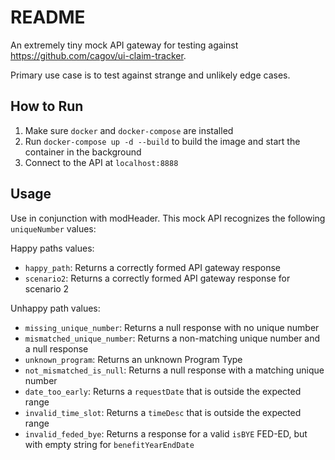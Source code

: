 # README

An extremely tiny mock API gateway for testing against https://github.com/cagov/ui-claim-tracker.

Primary use case is to test against strange and unlikely edge cases.

## How to Run

1. Make sure `docker` and `docker-compose` are installed
2. Run `docker-compose up -d --build` to build the image and start the container in the background
3. Connect to the API at `localhost:8888`

## Usage

Use in conjunction with modHeader. This mock API recognizes the following `uniqueNumber` values:

Happy paths values:

- `happy_path`: Returns a correctly formed API gateway response
- `scenario2`: Returns a correctly formed API gateway response for scenario 2

Unhappy path values:

- `missing_unique_number`: Returns a null response with no unique number
- `mismatched_unique_number`: Returns a non-matching unique number and a null response
- `unknown_program`: Returns an unknown Program Type
- `not_mismatched_is_null`: Returns a null response with a matching unique number
- `date_too_early`: Returns a `requestDate` that is outside the expected range
- `invalid_time_slot`: Returns a `timeDesc` that is outside the expected range
- `invalid_feded_bye`: Returns a response for a valid `isBYE` FED-ED, but with empty string for `benefitYearEndDate`

